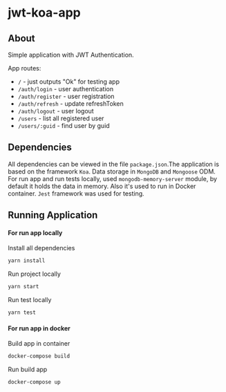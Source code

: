 # jwt-koa-app

## About

Simple application with JWT Authentication.

App routes:

- `/` - just outputs "Ok" for testing app
- `/auth/login` - user authentication
- `/auth/register` - user registration
- `/auth/refresh` - update refreshToken
- `/auth/logout` - user logout
- `/users` - list all registered user
- `/users/:guid` - find user by guid

## Dependencies

All dependencies can be viewed in the file `package.json`.The application is based on the framework `Koa`.
Data storage in `MongoDB` and `Mongoose` ODM. For run app and run tests locally, used `mongodb-memory-server` module, by default it holds the data in memory. Also it's used to run in Docker container.
`Jest` framework was used for testing.

## Running Application

#### For run app locally

Install all dependencies

```bash
yarn install
```

Run project locally

```bash
yarn start
```

Run test locally

```bash
yarn test
```

#### For run app in docker

Build app in container

```bash
docker-compose build
```

Run build app

```bash
docker-compose up
```

